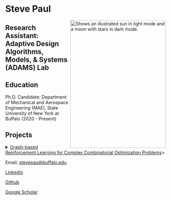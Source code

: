# Steve Paul


<picture>
  <source media="(prefers-color-scheme: dark)" srcset="https://user-images.githubusercontent.com/39541194/179893972-5e803669-9b58-4531-bce8-45f0a7470f24.jpg">
  <img align="right" alt="Shows an illustrated sun in light mode and a moon with stars in dark mode." src="https://github.com/iamstevepaul/iamstevepaul.github.io/blob/main/github_page/IMG-8032-PhotoRoom.png-PhotoRoom.png" width="300" height="400">
</picture>



## Research Assistant: Adaptive Design Algorithms, Models, & Systems (ADAMS) Lab

## Education

Ph.D. Candidate: Department of Mechanical and Aerospace Engineering (MAE), State University of New York at Buffalo (2020 - Present)


## Projects
<details>
  <summary><span style="cursor:pointer;"><u>
    Graph-based Reinforcement Learning for Complex Combinatorial Optimization Problems</u>></span></summary>
  <details>
     <summary><span style="cursor:pointer; background-color:yellow;"><u>Capacitated Vehicle Routing Problem (CVRP)</u> -></span></summary>
     <figure class="highlight">
        <pre>
            <code class="language-ruby" data-lang="ruby">
              <span class="nb"></span> <span class="s1">
                Description
                Formulation
                Learning architecture
                Results
                Publications
              </span>
            </code>
        </pre>
    </figure>
     
  </details>
  
   <details>
     <summary><span style="cursor:pointer; background-color:yellow;"><u>Multi-Robot Task Allocation (MRTA)</u> -></span></summary>
  <!--    <summary>Multi-Robot Task Allocation (MRTA) -></summary> -->
     <figure class="highlight">
        <pre>
            <code class="language-ruby" data-lang="ruby">
              <span class="nb"></span> <span class="s1">
                Description
                Formulation
                Learning architecture
                Results
                Publications
              </span>
            </code>
        </pre>
    </figure>
     
  </details>
  
   <details>
     <summary><span style="cursor:pointer; background-color:yellow;"><u>Multi-Robot Task Allocation - Collective Transport</u> -></span></summary>
  <!--    <summary>Multi-Robot Task Allocation - Collective Transport -></summary> -->
     <figure class="highlight">
        <pre>
            <code class="language-ruby" data-lang="ruby">
              <span class="nb"></span> <span class="s1">
                Description
                Formulation
                Learning architecture
                Results
                Publications
              </span>
            </code>
        </pre>
    </figure>
     
  <iframe width="560" height="315" src="https://github.com/iamstevepaul/iamstevepaul.github.io/assets/39541194/b1c9ffa0-17c6-4486-965c-fa099431be79" frameborder="0" allowfullscreen></iframe>
  
  
  
  
  </details>
   <details>
     <summary><span style="cursor:pointer; background-color:yellow;"><u>Urban Air Mobility (UAM) Fleet Scheduling</u> -></span></summary>
  <!--    <summary>Urban Air Mobility (UAM) Fleet Scheduling -></summary> -->
     <figure class="highlight">
        <pre>
            <code class="language-ruby" data-lang="ruby">
              <span class="nb"></span> <span class="s1">
                Description
                Formulation
                Learning architecture
                Results
                Publications
              </span>
            </code>
        </pre>
    </figure>
  </details>
  
  <details>
    <summary><span style="cursor:pointer; background-color:yellow;"><u>Power Network Reconfiguration</u> -></span></summary>
     <summary>Power Network Reconfiguration -></summary>
     <figure class="highlight">
        <pre>
            <code class="language-ruby" data-lang="ruby">
              <span class="nb"></span> <span class="s1">
                Description
                Formulation
                Learning architecture
                Results
                Publications
              </span>
            </code>
        </pre>
    </figure>
  </details>

</details>







<!-- For more details see 
ic writing and formatting syntax](https://docs.github.com/en/github/writing-on-github/getting-started-with-writing-and-formatting-on-github/basic-writing-and-formatting-syntax). -->



Email: stevepau@buffalo.edu

[LinkedIn](https://www.linkedin.com/in/steve-paul-67699854/)

[Github](https://github.com/iamstevepaul)

[Google Scholar](https://scholar.google.com/citations?user=zRf7acsAAAAJ&hl=en&authuser=1)
